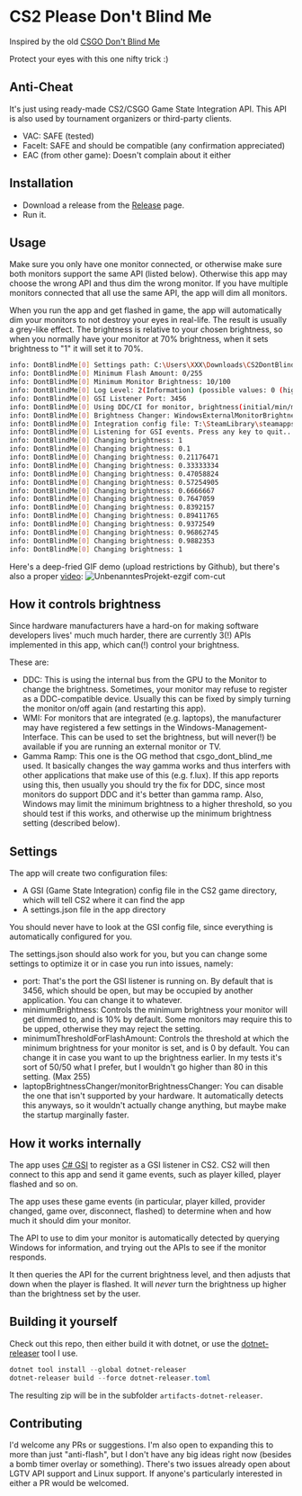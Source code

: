 # CS2 Please Don't Blind Me

Inspired by the old [CSGO Don't Blind Me](https://github.com/dev7355608/csgo_dont_blind_me)

Protect your eyes with this one nifty trick :)

## Anti-Cheat

It's just using ready-made CS2/CSGO Game State Integration API. This API is also used by tournament organizers or third-party clients.

- VAC: SAFE (tested)
- FaceIt: SAFE and should be compatible (any confirmation appreciated)
- EAC (from other game): Doesn't complain about it either

## Installation

- Download a release from the [Release](https://github.com/RIASorg/CS2DontBlindMe/releases) page.
- Run it.

## Usage

Make sure you only have one monitor connected, or otherwise make sure both monitors support the same API (listed below). 
Otherwise this app may choose the wrong API and thus dim the wrong monitor.
If you have multiple monitors connected that all use the same API, the app will dim all monitors.

When you run the app and get flashed in game, the app will automatically dim your monitors to not destroy your eyes in real-life. The result is usually a grey-like effect. 
The brightness is relative to your chosen brightness, so when you normally have your monitor at 70% brightness, when it sets brightness to "1" it will set it to 70%.

````bash
info: DontBlindMe[0] Settings path: C:\Users\XXX\Downloads\CS2DontBlindMe\settings.json
info: DontBlindMe[0] Minimum Flash Amount: 0/255                                          
info: DontBlindMe[0] Minimum Monitor Brightness: 10/100                                   
info: DontBlindMe[0] Log Level: 2(Information) (possible values: 0 (highest) - 6 (lowest))
info: DontBlindMe[0] GSI Listener Port: 3456                                              
info: DontBlindMe[0] Using DDC/CI for monitor, brightness(initial/min/max): Dell P2422H(DisplayPort), 75/0/100
info: DontBlindMe[0] Brightness Changer: WindowsExternalMonitorBrightnessChanger
info: DontBlindMe[0] Integration config file: T:\SteamLibrary\steamapps\common\Counter-Strike Global Offensive\game\csgo\cfg\gamestate_integration_CS2DontBlindMe.cfg
info: DontBlindMe[0] Listening for GSI events. Press any key to quit...                                                                                              
info: DontBlindMe[0] Changing brightness: 1
info: DontBlindMe[0] Changing brightness: 0.1
info: DontBlindMe[0] Changing brightness: 0.21176471
info: DontBlindMe[0] Changing brightness: 0.33333334
info: DontBlindMe[0] Changing brightness: 0.47058824
info: DontBlindMe[0] Changing brightness: 0.57254905
info: DontBlindMe[0] Changing brightness: 0.6666667
info: DontBlindMe[0] Changing brightness: 0.7647059
info: DontBlindMe[0] Changing brightness: 0.8392157
info: DontBlindMe[0] Changing brightness: 0.89411765
info: DontBlindMe[0] Changing brightness: 0.9372549
info: DontBlindMe[0] Changing brightness: 0.96862745
info: DontBlindMe[0] Changing brightness: 0.9882353
info: DontBlindMe[0] Changing brightness: 1

````

Here's a deep-fried GIF demo (upload restrictions by Github), but there's also a proper [video](doc/demo.mp4):
![UnbenanntesProjekt-ezgif com-cut](https://github.com/RIASorg/CS2DontBlindMe/assets/9307432/5837f577-8c9e-4541-8ac1-b4144ee1f6ca)


## How it controls brightness

Since hardware manufacturers have a hard-on for making software developers lives' much much harder, there are currently 3(!) APIs implemented in this app, which can(!) control your brightness.

These are:
- DDC: This is using the internal bus from the GPU to the Monitor to change the brightness. Sometimes, your monitor may refuse to register as a DDC-compatible device. Usually this can be fixed by simply turning the monitor on/off again (and restarting this app).
- WMI: For monitors that are integrated (e.g. laptops), the manufacturer may have registered a few settings in the Windows-Management-Interface. This can be used to set the brightness, but will never(!) be available if you are running an external monitor or TV.
- Gamma Ramp: This one is the OG method that csgo_dont_blind_me used. It basically changes the way gamma works and thus interfers with other applications that make use of this (e.g. f.lux). If this app reports using this, then usually you should try the fix for DDC, since most monitors do support DDC and it's better than gamma ramp. Also, Windows may limit the minimum brightness to a higher threshold, so you should test if this works, and otherwise up the minimum brightness setting (described below).

## Settings

The app will create two configuration files:
- A GSI (Game State Integration) config file in the CS2 game directory, which will tell CS2 where it can find the app
- A settings.json file in the app directory

You should never have to look at the GSI config file, since everything is automatically configured for you.

The settings.json should also work for you, but you can change some settings to optimize it or in case you run into issues, namely:
- port: That's the port the GSI listener is running on. By default that is 3456, which should be open, but may be occupied by another application. You can change it to whatever.
- minimumBrightness: Controls the minimum brightness your monitor will get dimmed to, and is 10% by default. Some monitors may require this to be upped, otherwise they may reject the setting.
- minimumThresholdForFlashAmount: Controls the threshold at which the minimum brightness for your monitor is set, and is 0 by default. You can change it in case you want to up the brightness earlier. In my tests it's sort of 50/50 what I prefer, but I wouldn't go higher than 80 in this setting. (Max 255)
- laptopBrightnessChanger/monitorBrightnessChanger: You can disable the one that isn't supported by your hardware. It automatically detects this anyways, so it wouldn't actually change anything, but maybe make the startup marginally faster.

## How it works internally

The app uses [C# GSI](https://github.com/antonpup/CounterStrike2GSI) to register as a GSI listener in CS2. CS2 will then connect to this app and send it game events, such as player killed, player flashed and so on.

The app uses these game events (in particular, player killed, provider changed, game over, disconnect, flashed) to determine when and how much it should dim your monitor.

The API to use to dim your monitor is automatically detected by querying Windows for information, and trying out the APIs to see if the monitor responds.

It then queries the API for the current brightness level, and then adjusts that down when the player is flashed. It will *never* turn the brightness up higher than the brightness set by the user.

## Building it yourself

Check out this repo, then either build it with dotnet, or use the [dotnet-releaser](https://github.com/xoofx/dotnet-releaser) tool I use.
````powershell
dotnet tool install --global dotnet-releaser
dotnet-releaser build --force dotnet-releaser.toml
````
The resulting zip will be in the subfolder `artifacts-dotnet-releaser`.

## Contributing

I'd welcome any PRs or suggestions. I'm also open to expanding this to more than just "anti-flash", but I don't have any big ideas right now (besides a bomb timer overlay or something).
There's two issues already open about LGTV API support and Linux support. If anyone's particularly interested in either a PR would be welcomed.

